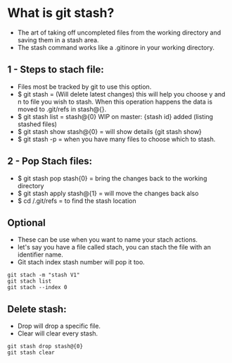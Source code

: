 # What is git stash?
- The art of taking off uncompleted files from the working directory and saving them in a stash area. 
- The stash command works like a .gitinore in your working directory. 

## 1 - Steps to stach file:
- Files most be tracked by git to use this option.
- $ git stash                 = (Will delete latest changes) this will help you choose y and n to file you wish to stash. When this operation happens the data is moved to .git/refs in stash@{}. 
- $ git stash list            = stash@{0} WIP on master: {stash id} added (listing stashed files)
- $ git stash show stash@{0}  = will show details {git stash show}
- $ git stash -p              = when you have many files to choose which to stash.

## 2 - Pop Stach files:
- $ git stash pop stash{0}    = bring the changes back to the working directory 
- $ git stash apply stash@{1} = will move the changes back also
- $ cd /.git/refs             = to find the stash location

## Optional 
- These can be use when you want to name your stach actions.
- let's say you have a file called stach, you can stach the file with an identifier name.
- Git stach index stash number will pop it too.
```
git stach -m "stash V1"
git stach list 
git stach --index 0
```

## Delete stash:
- Drop will drop a specific file.
- Clear will clear every stash.
```
git stash drop stash@{0}
git stash clear
```